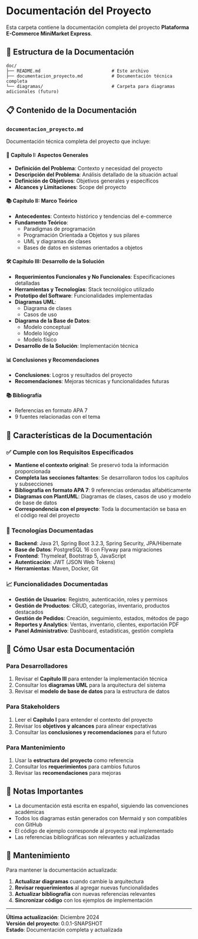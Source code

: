 # Documentación del Proyecto

Esta carpeta contiene la documentación completa del proyecto **Plataforma E-Commerce MiniMarket Express**.

## 📁 Estructura de la Documentación

```
doc/
├── README.md                           # Este archivo
├── documentacion_proyecto.md           # Documentación técnica completa
└── diagramas/                          # Carpeta para diagramas adicionales (futuro)
```

## 📋 Contenido de la Documentación

### `documentacion_proyecto.md`

Documentación técnica completa del proyecto que incluye:

#### 📖 Capítulo I: Aspectos Generales
- **Definición del Problema**: Contexto y necesidad del proyecto
- **Descripción del Problema**: Análisis detallado de la situación actual
- **Definición de Objetivos**: Objetivos generales y específicos
- **Alcances y Limitaciones**: Scope del proyecto

#### 📚 Capítulo II: Marco Teórico
- **Antecedentes**: Contexto histórico y tendencias del e-commerce
- **Fundamento Teórico**: 
  - Paradigmas de programación
  - Programación Orientada a Objetos y sus pilares
  - UML y diagramas de clases
  - Bases de datos en sistemas orientados a objetos

#### 🛠️ Capítulo III: Desarrollo de la Solución
- **Requerimientos Funcionales y No Funcionales**: Especificaciones detalladas
- **Herramientas y Tecnologías**: Stack tecnológico utilizado
- **Prototipo del Software**: Funcionalidades implementadas
- **Diagramas UML**: 
  - Diagrama de clases
  - Casos de uso
- **Diagrama de la Base de Datos**:
  - Modelo conceptual
  - Modelo lógico
  - Modelo físico
- **Desarrollo de la Solución**: Implementación técnica

#### 📊 Conclusiones y Recomendaciones
- **Conclusiones**: Logros y resultados del proyecto
- **Recomendaciones**: Mejoras técnicas y funcionalidades futuras

#### 📚 Bibliografía
- Referencias en formato APA 7
- 9 fuentes relacionadas con el tema

## 🎯 Características de la Documentación

### ✅ Cumple con los Requisitos Especificados

- **Mantiene el contexto original**: Se preservó toda la información proporcionada
- **Completa las secciones faltantes**: Se desarrollaron todos los capítulos y subsecciones
- **Bibliografía en formato APA 7**: 9 referencias ordenadas alfabéticamente
- **Diagramas con PlantUML**: Diagramas de clases, casos de uso y modelo de base de datos
- **Correspondencia con el proyecto**: Toda la documentación se basa en el código real del proyecto

### 🔧 Tecnologías Documentadas

- **Backend**: Java 21, Spring Boot 3.2.3, Spring Security, JPA/Hibernate
- **Base de Datos**: PostgreSQL 16 con Flyway para migraciones
- **Frontend**: Thymeleaf, Bootstrap 5, JavaScript
- **Autenticación**: JWT (JSON Web Tokens)
- **Herramientas**: Maven, Docker, Git

### 📈 Funcionalidades Documentadas

- **Gestión de Usuarios**: Registro, autenticación, roles y permisos
- **Gestión de Productos**: CRUD, categorías, inventario, productos destacados
- **Gestión de Pedidos**: Creación, seguimiento, estados, métodos de pago
- **Reportes y Analytics**: Ventas, inventario, clientes, exportación PDF
- **Panel Administrativo**: Dashboard, estadísticas, gestión completa

## 🚀 Cómo Usar esta Documentación

### Para Desarrolladores
1. Revisar el **Capítulo III** para entender la implementación técnica
2. Consultar los **diagramas UML** para la arquitectura del sistema
3. Revisar el **modelo de base de datos** para la estructura de datos

### Para Stakeholders
1. Leer el **Capítulo I** para entender el contexto del proyecto
2. Revisar los **objetivos y alcances** para alinear expectativas
3. Consultar las **conclusiones y recomendaciones** para el futuro

### Para Mantenimiento
1. Usar la **estructura del proyecto** como referencia
2. Consultar los **requerimientos** para cambios futuros
3. Revisar las **recomendaciones** para mejoras

## 📝 Notas Importantes

- La documentación está escrita en español, siguiendo las convenciones académicas
- Todos los diagramas están generados con Mermaid y son compatibles con GitHub
- El código de ejemplo corresponde al proyecto real implementado
- Las referencias bibliográficas son relevantes y actualizadas

## 🔄 Mantenimiento

Para mantener la documentación actualizada:

1. **Actualizar diagramas** cuando cambie la arquitectura
2. **Revisar requerimientos** al agregar nuevas funcionalidades
3. **Actualizar bibliografía** con nuevas referencias relevantes
4. **Sincronizar código** con los ejemplos de implementación

---

**Última actualización**: Diciembre 2024  
**Versión del proyecto**: 0.0.1-SNAPSHOT  
**Estado**: Documentación completa y actualizada 